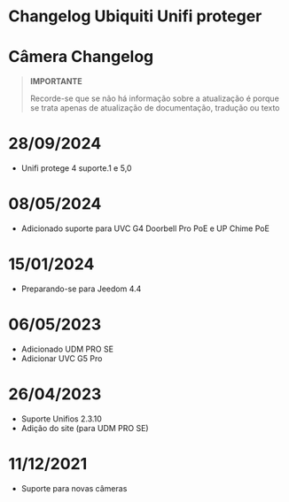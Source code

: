 # Changelog Ubiquiti Unifi proteger

# Câmera Changelog

>**IMPORTANTE**
>
>Recorde-se que se não há informação sobre a atualização é porque se trata apenas de atualização de documentação, tradução ou texto

# 28/09/2024

- Unifi protege 4 suporte.1 e 5,0

# 08/05/2024

- Adicionado suporte para UVC G4 Doorbell Pro PoE e UP Chime PoE

# 15/01/2024

- Preparando-se para Jeedom 4.4

# 06/05/2023

- Adicionado UDM PRO SE
- Adicionar UVC G5 Pro

# 26/04/2023

- Suporte Unifios 2.3.10
- Adição do site (para UDM PRO SE)

# 11/12/2021

- Suporte para novas câmeras
